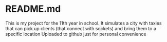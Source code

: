 # README.md
This is my project for the 11th year in school. 
It simulates a city with taxies that can pick up clients (that connect with sockets) and bring them to a specific location
Uploaded to github just for personal convenience
